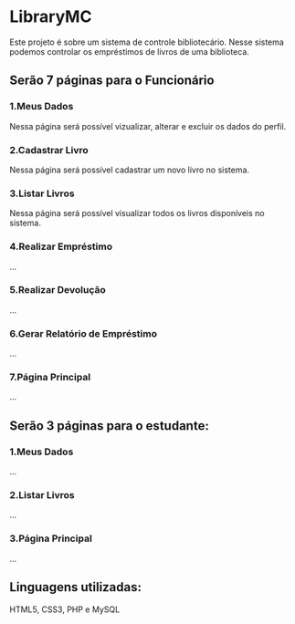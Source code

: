 # LibraryMC
Este projeto é sobre um sistema de controle bibliotecário. Nesse sistema podemos controlar os empréstimos de livros de uma biblioteca.
<h2>Serão 7 páginas para o Funcionário</h2>
<h3>1.Meus Dados</h3>
Nessa página será possível vizualizar, alterar e excluir os dados do perfil.
<h3>2.Cadastrar Livro</h3>
Nessa página será possível cadastrar um novo livro no sistema.
<h3>3.Listar Livros</h3>
Nessa página será possível visualizar todos os livros disponíveis no sistema.
<h3>4.Realizar Empréstimo</h3>
...
<h3>5.Realizar Devolução</h3>
...
<h3>6.Gerar Relatório de Empréstimo</h3>
...
<h3>7.Página Principal</h3>
...

<h2>Serão 3 páginas para o estudante:</h2>
<h3>1.Meus Dados</h3>
...
<h3>2.Listar Livros</h3>
...
<h3>3.Página Principal</h3>
...
<h2>Linguagens utilizadas: </h2><p>HTML5, CSS3, PHP e MySQL</p>
